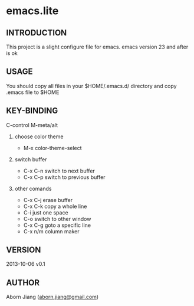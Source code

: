 emacs.lite
==========

## INTRODUCTION
This project is a slight configure file for emacs.
emacs version 23 and after is ok

## USAGE
You should copy all files in your $HOME/.emacs.d/ directory
and copy .emacs file to $HOME

## KEY-BINDING
C-control
M-meta/alt

1. choose color theme
	*  M-x color-theme-select

2. switch buffer 
	* C-x C-n  switch to next buffer
	* C-x C-p  switch to previous buffer

3. other comands
	* C-x C-j  erase buffer
	* C-x C-k  copy a whole line
	* C-i      just one space
	* C-o      switch to other window
	* C-x C-g  goto a specific line
	* C-x n/m  column maker

## VERSION
2013-10-06 v0.1

## AUTHOR
Aborn Jiang (aborn.jiang@gmail.com)
